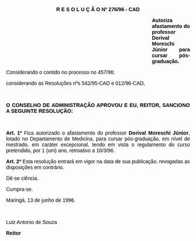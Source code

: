 <BODY TEXT="#000000">

<B><FONT FACE="Arial"><P ALIGN="CENTER">R E S O L U &Ccedil; &Atilde; O Nº 276/96 - CAD</P>
</B><P ALIGN="JUSTIFY"></P><DIR>
<DIR>
<DIR>
<DIR>
<DIR>
<DIR>
<DIR>
<DIR>
<DIR>
<DIR>

<B><P ALIGN="JUSTIFY">Autoriza afastamento do professor Dorival Moreschi J&uacute;nior para cursar p&oacute;s-gradua&ccedil;&atilde;o.</P>
<P ALIGN="JUSTIFY"></P></DIR>
</DIR>
</DIR>
</DIR>
</DIR>
</DIR>
</DIR>
</DIR>
</DIR>
</DIR>

</B><P ALIGN="JUSTIFY">Considerando o contido no processo no 457/96; </P>
<P ALIGN="JUSTIFY">considerando as Resolu&ccedil;&otilde;es nºs 542/95-CAD e 012/96-CAD,</P>
<P ALIGN="JUSTIFY"></P>
<P ALIGN="JUSTIFY">&nbsp;</P>
<B><P ALIGN="JUSTIFY">O CONSELHO DE ADMINISTRA&Ccedil;&Atilde;O APROVOU E EU, REITOR, SANCIONO A SEGUINTE RESOLU&Ccedil;&Atilde;O:</P>
<P ALIGN="JUSTIFY"></P>
<P ALIGN="JUSTIFY">&nbsp;</P>
<P ALIGN="JUSTIFY">Art. 1º</B> Fica autorizado o afastamento do professor <B>Dorival Moreschi J&uacute;nior</B>, lotado no Departamento de Medicina, para cursar p&oacute;s-gradua&ccedil;&atilde;o, em n&iacute;vel de mestrado, em car&aacute;ter excepcional, tendo em vista o regulamento do curso pretendido, por 1 (um) ano, retroativo a 10/3/96.</P>
<B><P ALIGN="JUSTIFY">Art. 2º</B> Esta resolu&ccedil;&atilde;o entrar&aacute; em vigor na data de sua publica&ccedil;&atilde;o, revogadas as disposi&ccedil;&otilde;es em contr&aacute;rio.</P>
<P ALIGN="JUSTIFY">D&ecirc;-se ci&ecirc;ncia.</P>
<P ALIGN="JUSTIFY">Cumpra-se.</P>
<P ALIGN="JUSTIFY">Maring&aacute;, 13 de junho de 1996.</P>
<P ALIGN="JUSTIFY"></P>
<P ALIGN="JUSTIFY">&nbsp;</P>
<P ALIGN="JUSTIFY">Luiz Antonio de Souza</P>
<B><P ALIGN="JUSTIFY">Reitor </P>
</B></FONT><P ALIGN="JUSTIFY"></P></BODY>
